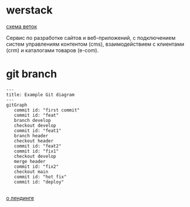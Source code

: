 # werstack

[схема веток](#git-branch)

Сервис по разработке сайтов и веб-приложений, с подключением систем управлениям контентом (cms), взаимодействием с клиентами (crm) и каталогами товаров (e-com).

# git branch
```mermaid
---
title: Example Git diagram
---
gitGraph
   commit id: "first commit"
   commit id: "feat"
   branch develop
   checkout develop
   commit id: "feat1"
   branch header
   checkout header
   commit id: "feat2"
   commit id: "fix1"
   checkout develop
   merge header
   commit id: "fix2"
   checkout main
   commit id: "hot fix"
   commit id: "deploy"
     
```
[о лендинге](/about_landing.md)